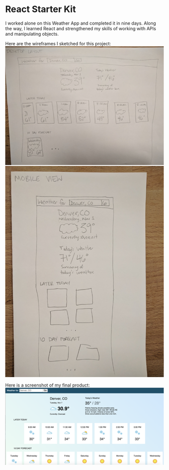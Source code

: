 # React Starter Kit
I worked alone on this Weather App and completed it in nine days. Along the way, I learned React and strengthened my skills of working with APIs and manipulating objects. 

Here are the wireframes I sketched for this project:
![Alt text](lib/images/desktop-wireframe.jpg?raw=true "Optional Title")
![Alt text](lib/images/mobile-wireframe.jpg?raw=true "Optional Title")

Here is a screenshot of my final product: 
![Alt text](lib/images/weatherly-screenshot.png?raw=true "Optional Title")

